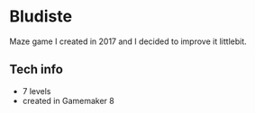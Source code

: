 # Bludiste
Maze game I created in 2017 and I decided to improve it littlebit.

## Tech info
- 7 levels
- created in Gamemaker 8